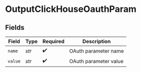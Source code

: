 # OutputClickHouseOauthParam


## Fields

| Field                 | Type                  | Required              | Description           |
| --------------------- | --------------------- | --------------------- | --------------------- |
| `name`                | *str*                 | :heavy_check_mark:    | OAuth parameter name  |
| `value`               | *str*                 | :heavy_check_mark:    | OAuth parameter value |